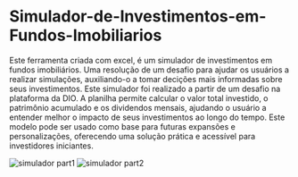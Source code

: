 # Simulador-de-Investimentos-em-Fundos-Imobiliarios
Este ferramenta criada com excel, é um simulador de investimentos em fundos imobiliários. Uma resolução de um desafio para ajudar os usuários a realizar simulações, auxiliando-o a tomar decições mais informadas sobre seus investimentos. Este simulador foi realizado a partir de um desafio na plataforma da DIO.
A planilha permite calcular o valor total investido, o patrimônio acumulado e os dividendos mensais, ajudando o usuário a entender melhor o impacto de seus investimentos ao longo do tempo. Este modelo pode ser usado como base para futuras expansões e personalizações, oferecendo uma solução prática e acessível para investidores iniciantes.

![simulador part1](https://github.com/user-attachments/assets/f903cfe5-9c40-4f30-b60b-b842b4cfe689)
![simulador part2](https://github.com/user-attachments/assets/6dde13d7-4903-4ac4-9a9d-95174a8d6eb7)
